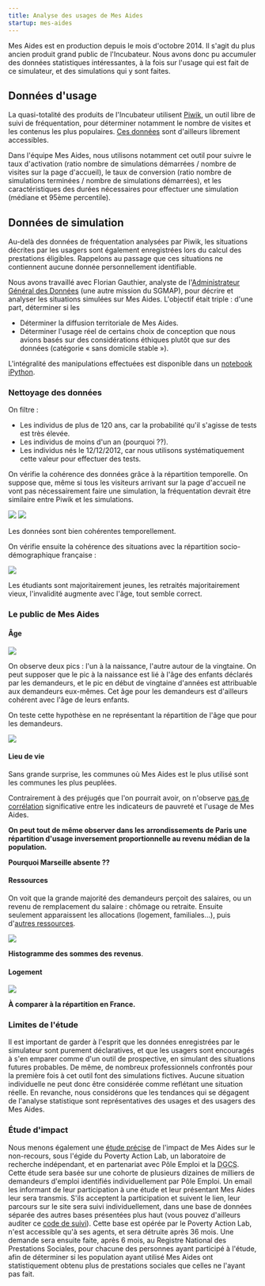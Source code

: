 ```yaml
---
title: Analyse des usages de Mes Aides
startup: mes-aides
---
```


Mes Aides est en production depuis le mois d'octobre 2014. Il s'agit du plus ancien produit grand public de l'Incubateur. Nous avons donc pu accumuler des données statistiques intéressantes, à la fois sur l'usage qui est fait de ce simulateur, et des simulations qui y sont faites.


## Données d'usage

La quasi-totalité des produits de l'Incubateur utilisent [Piwik](https://piwik.org), un outil libre de suivi de fréquentation, pour déterminer notamment le nombre de visites et les contenus les plus populaires. [Ces données](http://stats.data.gouv.fr/index.php?module=MultiSites&action=index&idSite=1&period=range&date=previous30#?module=MultiSites&action=index&idSite=1&period=range&date=previous30&idDashboard=1) sont d'ailleurs librement accessibles.

Dans l'équipe Mes Aides, nous utilisons notamment cet outil pour suivre le taux d'activation (ratio nombre de simulations démarrées / nombre de visites sur la page d'accueil), le taux de conversion (ratio nombre de simulations terminées / nombre de simulations démarrées), et les caractéristiques des durées nécessaires pour effectuer une simulation (médiane et 95ème percentile).


## Données de simulation

Au-delà des données de fréquentation analysées par Piwik, les situations décrites par les usagers sont également enregistrées lors du calcul des prestations éligibles. Rappelons au passage que ces situations ne contiennent aucune donnée personnellement identifiable.

Nous avons travaillé avec Florian Gauthier, analyste de l'[Administrateur Général des Données](http://agd.data.gouv.fr) (une autre mission du SGMAP), pour décrire et analyser les situations simulées sur Mes Aides. L'objectif était triple : d'une part, déterminer si les

- Déterminer la diffusion territoriale de Mes Aides.
- Déterminer l'usage réel de certains choix de conception que nous avions basés sur des considérations éthiques plutôt que sur des données (catégorie « sans domicile stable »).

L'intégralité des manipulations effectuées est disponible dans un [notebook iPython](https://github.com/sgmap/mes-aides-analytics/blob/dev/python/stats_descr.ipynb).

### Nettoyage des données

On filtre :

- Les individus de plus de 120 ans, car la probabilité qu'il s'agisse de tests est très élevée.
- Les individus de moins d'un an (pourquoi ??).
- Les individus nés le 12/12/2012, car nous utilisons systématiquement cette valeur pour effectuer des tests.

On vérifie la cohérence des données grâce à la répartition temporelle. On suppose que, même si tous les visiteurs arrivant sur la page d'accueil ne vont pas nécessairement faire une simulation, la fréquentation devrait être similaire entre Piwik et les simulations.

![](/img/posts/2016-06-09-mes-aides-analytics/frequentation-backend.png)
![](/img/posts/2016-06-09-mes-aides-analytics/frequentation-piwik.png)

Les données sont bien cohérentes temporellement.

On vérifie ensuite la cohérence des situations avec la répartition socio-démographique française :

![](/img/posts/2016-06-09-mes-aides-analytics/repartition-age-situationpro.png)

Les étudiants sont majoritairement jeunes, les retraités majoritairement vieux, l'invalidité augmente avec l'âge, tout semble correct.

### Le public de Mes Aides

#### Âge

![](/img/posts/2016-06-09-mes-aides-analytics/repartition-age.png)

On observe deux pics : l'un à la naissance, l'autre autour de la vingtaine.
On peut supposer que le pic à la naissance est lié à l'âge des enfants déclarés par les demandeurs, et le pic en début de vingtaine d'années est attribuable aux demandeurs eux-mêmes. Cet âge pour les demandeurs est d'ailleurs cohérent avec l'âge de leurs enfants.

On teste cette hypothèse en ne représentant la répartition de l'âge que pour les demandeurs.

![](/img/posts/2016-06-09-mes-aides-analytics/repartition-age-demandeurs.png)

#### Lieu de vie

Sans grande surprise, les communes où Mes Aides est le plus utilisé sont les communes les plus peuplées.

Contrairement à des préjugés que l'on pourrait avoir, on n'observe [pas de corrélation](https://github.com/sgmap/mes-aides-analytics/blob/dev/python/plot_CP.ipynb) significative entre les indicateurs de pauvreté et l'usage de Mes Aides.

**On peut tout de même observer dans les arrondissements de Paris une répartition d'usage inversement proportionnelle au revenu médian de la population.**

**Pourquoi Marseille absente ??**

#### Ressources

On voit que la grande majorité des demandeurs perçoit des salaires, ou un revenu de remplacement du salaire : chômage ou retraite. Ensuite seulement apparaissent les allocations (logement, familiales…), puis d'[autres ressources](/img/posts/2016-06-09-mes-aides-analytics/ressources-sans-top-2.png).

![](/img/posts/2016-06-09-mes-aides-analytics/top-5-ressources.png)

**Histogramme des sommes des revenus**.

#### Logement

![](/img/posts/2016-06-09-mes-aides-analytics/repartition-logement.png)

**À comparer à la répartition en France.**

### Limites de l'étude

Il est important de garder à l'esprit que les données enregistrées par le simulateur sont purement déclaratives, et que les usagers sont encouragés à s'en emparer comme d'un outil de prospective, en simulant des situations futures probables. De même, de nombreux professionnels confrontés pour la première fois à cet outil font des simulations fictives. Aucune situation individuelle ne peut donc être considérée comme reflétant une situation réelle. En revanche, nous considérons que les tendances qui se dégagent de l'analyse statistique sont représentatives des usages et des usagers des Mes Aides.

### Étude d'impact

Nous menons également une [étude précise](https://mes-droits.fr) de l'impact de Mes Aides sur le non-recours, sous l'égide du Poverty Action Lab, un laboratoire de recherche indépendant, et en partenariat avec Pôle Emploi et la <abbr title="Direction Générale de la Cohésion Sociale">DGCS</abbr>. Cette étude sera basée sur une cohorte de plusieurs dizaines de milliers de demandeurs d'emploi identifiés individuellement par Pôle Emploi. Un email les informant de leur participation à une étude et leur présentant Mes Aides leur sera transmis. S'ils acceptent la participation et suivent le lien, leur parcours sur le site sera suivi individuellement, dans une base de données séparée des autres bases présentées plus haut (vous pouvez d'ailleurs auditer ce [code de suivi](https://github.com/sgmap/mes-aides-ui/pull/288)). Cette base est opérée par le Poverty Action Lab, n'est accessible qu'à ses agents, et sera détruite après 36 mois.
Une demande sera ensuite faite, après 6 mois, au Registre National des Prestations Sociales, pour chacune des personnes ayant participé à l'étude, afin de déterminer si les population ayant utilisé Mes Aides ont statistiquement obtenu plus de prestations sociales que celles ne l'ayant pas fait.
